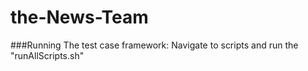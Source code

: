 # the-News-Team

###Running The test case framework:
Navigate to scripts and run the "runAllScripts.sh"

